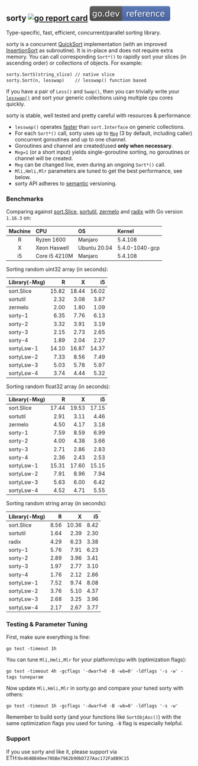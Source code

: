 ## sorty [![go report card](https://goreportcard.com/badge/github.com/jfcg/sorty)](https://goreportcard.com/report/github.com/jfcg/sorty) [![go.dev ref](https://raw.githubusercontent.com/jfcg/.github/main/godev.svg)](https://pkg.go.dev/github.com/jfcg/sorty)
Type-specific, fast, efficient, concurrent/parallel sorting library.

sorty is a concurrent [QuickSort](https://en.wikipedia.org/wiki/Quicksort) implementation (with an improved [InsertionSort](https://en.wikipedia.org/wiki/Insertion_sort) as subroutine). It is in-place and does not require extra memory. You can call corresponding `Sort*()` to rapidly sort your slices (in ascending order) or collections of objects. For example:
```
sorty.SortS(string_slice) // native slice
sorty.Sort(n, lesswap)    // lesswap() function based
```
If you have a pair of `Less()` and `Swap()`, then you can trivially write your [`lesswap()`](https://pkg.go.dev/github.com/jfcg/sorty#Sort) and sort your generic collections using multiple cpu cores quickly.

sorty is stable, well tested and pretty careful with resources & performance:
- `lesswap()` operates [faster](https://github.com/lynxkite/lynxkite/pull/141#issuecomment-779673635) than `sort.Interface` on generic collections.
- For each `Sort*()` call, sorty uses up to [`Mxg`](https://pkg.go.dev/github.com/jfcg/sorty#pkg-variables) (3 by default, including caller) concurrent goroutines and up to one channel.
- Goroutines and channel are created/used **only when necessary**.
- `Mxg=1` (or a short input) yields single-goroutine sorting, no goroutines or channel will be created.
- `Mxg` can be changed live, even during an ongoing `Sort*()` call.
- `Mli,Hmli,Mlr` parameters are tuned to get the best performance, see below.
- sorty API adheres to [semantic](https://semver.org) versioning.

### Benchmarks
Comparing against [sort.Slice](https://golang.org/pkg/sort), [sortutil](https://github.com/twotwotwo/sorts), [zermelo](https://github.com/shawnsmithdev/zermelo) and [radix](https://github.com/yourbasic/radix) with Go version `1.16.3` on:

Machine|CPU|OS|Kernel
:---:|:---|:---|:---
R |Ryzen 1600   |Manjaro     |5.4.108
X |Xeon Haswell |Ubuntu 20.04|5.4.0-1040-gcp
i5|Core i5 4210M|Manjaro     |5.4.108

Sorting random uint32 array (in seconds):

Library(-Mxg)|R|X|i5
:---|---:|---:|---:
sort.Slice|15.82|18.44|16.02
  sortutil| 2.32| 3.08| 3.87
   zermelo| 2.00| 1.80| 1.09
   sorty-1| 6.35| 7.76| 6.13
   sorty-2| 3.32| 3.91| 3.19
   sorty-3| 2.15| 2.73| 2.65
   sorty-4| 1.89| 2.04| 2.27
sortyLsw-1|14.10|16.87|14.37
sortyLsw-2| 7.33| 8.56| 7.49
sortyLsw-3| 5.03| 5.78| 5.97
sortyLsw-4| 3.74| 4.44| 5.32

Sorting random float32 array (in seconds):

Library(-Mxg)|R|X|i5
:---|---:|---:|---:
sort.Slice|17.44|19.53|17.15
  sortutil| 2.91| 3.11| 4.46
   zermelo| 4.50| 4.17| 3.18
   sorty-1| 7.59| 8.59| 6.99
   sorty-2| 4.00| 4.38| 3.66
   sorty-3| 2.71| 2.86| 2.83
   sorty-4| 2.36| 2.43| 2.53
sortyLsw-1|15.31|17.60|15.15
sortyLsw-2| 7.91| 8.96| 7.94
sortyLsw-3| 5.63| 6.00| 6.42
sortyLsw-4| 4.52| 4.71| 5.55

Sorting random string array (in seconds):

Library(-Mxg)|R|X|i5
:---|---:|---:|---:
sort.Slice| 8.56|10.36| 8.42
  sortutil| 1.64| 2.39| 2.30
     radix| 4.29| 6.23| 3.38
   sorty-1| 5.76| 7.91| 6.23
   sorty-2| 2.89| 3.96| 3.41
   sorty-3| 1.97| 2.77| 3.10
   sorty-4| 1.76| 2.12| 2.86
sortyLsw-1| 7.52| 9.74| 8.08
sortyLsw-2| 3.76| 5.10| 4.37
sortyLsw-3| 2.68| 3.25| 3.96
sortyLsw-4| 2.17| 2.67| 3.77

### Testing & Parameter Tuning
First, make sure everything is fine:
```
go test -timeout 1h
```
You can tune `Mli,Hmli,Mlr` for your platform/cpu with (optimization flags):
```
go test -timeout 4h -gcflags '-dwarf=0 -B -wb=0' -ldflags '-s -w' -tags tuneparam
```
Now update `Mli,Hmli,Mlr` in sorty.go and compare your tuned sorty with others:
```
go test -timeout 1h -gcflags '-dwarf=0 -B -wb=0' -ldflags '-s -w'
```
Remember to build sorty (and your functions like `SortObjAsc()`) with the same
optimization flags you used for tuning. `-B` flag is especially helpful.

### Support
If you use sorty and like it, please support via ETH:`0x464B840ee70bBe7962b90bD727Aac172Fa8B9C15`
